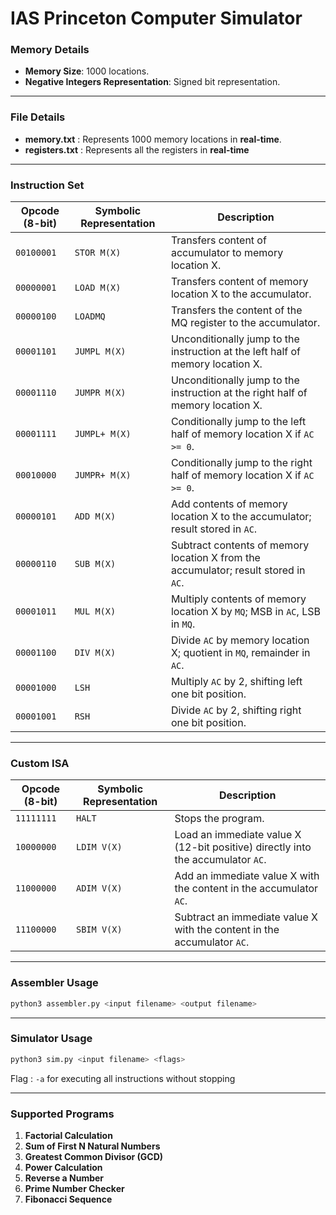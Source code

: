 # IAS Princeton Computer Simulator



### Memory Details
- **Memory Size**: 1000 locations.
- **Negative Integers Representation**: Signed bit representation.

---
### File Details
- **memory.txt** : Represents 1000 memory locations in **real-time**.
- **registers.txt** : Represents all the registers in **real-time**

---

### Instruction Set

| **Opcode (8-bit)** | **Symbolic Representation** | **Description**                                                                 |
|---------------------|-----------------------------|---------------------------------------------------------------------------------|
| `00100001`          | `STOR M(X)`                | Transfers content of accumulator to memory location X.                          |
| `00000001`          | `LOAD M(X)`                | Transfers content of memory location X to the accumulator.                      |
| `00000100`          | `LOADMQ`                  | Transfers the content of the MQ register to the accumulator.                    |
| `00001101`          | `JUMPL M(X)`              | Unconditionally jump to the instruction at the left half of memory location X.  |
| `00001110`          | `JUMPR M(X)`              | Unconditionally jump to the instruction at the right half of memory location X. |
| `00001111`          | `JUMPL+ M(X)`             | Conditionally jump to the left half of memory location X if `AC >= 0`.          |
| `00010000`          | `JUMPR+ M(X)`             | Conditionally jump to the right half of memory location X if `AC >= 0`.         |
| `00000101`          | `ADD M(X)`                | Add contents of memory location X to the accumulator; result stored in `AC`.    |
| `00000110`          | `SUB M(X)`                | Subtract contents of memory location X from the accumulator; result stored in `AC`. |
| `00001011`          | `MUL M(X)`                | Multiply contents of memory location X by `MQ`; MSB in `AC`, LSB in `MQ`.       |
| `00001100`          | `DIV M(X)`                | Divide `AC` by memory location X; quotient in `MQ`, remainder in `AC`.          |
| `00001000`          | `LSH`                     | Multiply `AC` by 2, shifting left one bit position.                             |
| `00001001`          | `RSH`                     | Divide `AC` by 2, shifting right one bit position.                              |

---


### Custom ISA

| **Opcode (8-bit)** | **Symbolic Representation** | **Description**                                                                 |
|---------------------|-----------------------------|-----------------------------------------------------------------|
| `11111111`          | `HALT`                    | Stops the program.                                                             |
| `10000000`          | `LDIM V(X)`               | Load an immediate value X (12-bit positive) directly into the accumulator `AC`.     |
| `11000000`          | `ADIM V(X)`               | Add an immediate value X with the content in the accumulator `AC`.                  |
| `11100000`          | `SBIM V(X)`               | Subtract an immediate value X with the content in the accumulator `AC`.             |

---
### Assembler Usage 

```bash
python3 assembler.py <input filename> <output filename>
```
---
### Simulator Usage

```bash
python3 sim.py <input filename> <flags>
```
Flag : `-a` for executing all instructions without stopping

---
### Supported Programs

1. **Factorial Calculation**
2. **Sum of First N Natural Numbers**
3. **Greatest Common Divisor (GCD)**
4. **Power Calculation**
5. **Reverse a Number**
6. **Prime Number Checker**
7. **Fibonacci Sequence**
